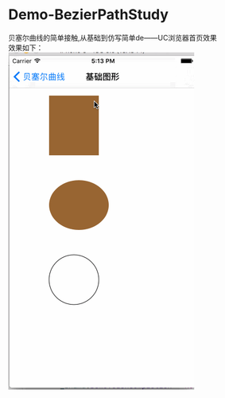 # Demo-BezierPathStudy
贝塞尔曲线的简单接触,从基础到仿写简单de——UC浏览器首页效果  
效果如下：  
![](https://github.com/Apologize327/Demo-BezierPathStudy/blob/master/bezierpath.gif)
